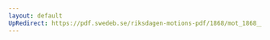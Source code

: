 ```yaml
---
layout: default
UpRedirect: https://pdf.swedeb.se/riksdagen-motions-pdf/1868/mot_1868__ak__00016/mot_1868__ak__00016_002.pdf
---
```

